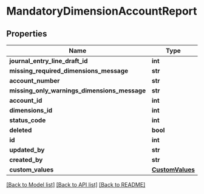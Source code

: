 # MandatoryDimensionAccountReport

## Properties
Name | Type | Description | Notes
------------ | ------------- | ------------- | -------------
**journal_entry_line_draft_id** | **int** |  | [optional] 
**missing_required_dimensions_message** | **str** |  | [optional] 
**account_number** | **str** |  | [optional] 
**missing_only_warnings_dimensions_message** | **str** |  | [optional] 
**account_id** | **int** |  | [optional] 
**dimensions_id** | **int** |  | [optional] 
**status_code** | **int** |  | [optional] 
**deleted** | **bool** |  | [optional] 
**id** | **int** |  | [optional] 
**updated_by** | **str** |  | [optional] 
**created_by** | **str** |  | [optional] 
**custom_values** | [**CustomValues**](CustomValues.md) |  | [optional] 

[[Back to Model list]](../README.md#documentation-for-models) [[Back to API list]](../README.md#documentation-for-api-endpoints) [[Back to README]](../README.md)

